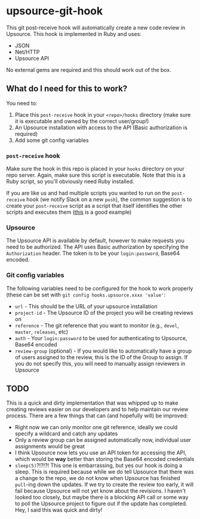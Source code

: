 # upsource-git-hook
This git post-receive hook will automatically create a new code review in Upsource. This hook is implemented in Ruby and uses:
* JSON
* Net/HTTP
* Upsource API

No external gems are required and this should work out of the box.

## What do I need for this to work?
You need to:
1. Place this `post-receive` hook in your `<repo>/hooks` directory (make sure it is executable and owned by the correct user/group!)
2. An Upsource installation with access to the API (Basic authorization is required)
3. Add some git config variables

### `post-receive` hook
Make sure the hook in this repo is placed in your `hooks` directory on your repo server. Again, make sure this script is executable. Note that this is a Ruby script, so you'll obviously need Ruby installed.

If you are like us and had multiple scripts you wanted to run on the `post-receive` hook (we notify Slack on a new `push`), the common suggestion is to create your `post-receive` script as a script that itself identifies the other scripts and executes them ([this](https://gist.github.com/mjackson/7e602a7aa357cfe37dadcc016710931b) is a good example)

### Upsource
The Upsource API is available by default, however to make requests you need to be authorized. The API uses Basic authorization by specifying the `Authorization` header. The token is to be your `login:password`, Base64 encoded.

### Git config variables
The following variables need to be configured for the hook to work properly (these can be set with `git config hooks.upsource.xxxx 'value'`:
* `url` - This should be the URL of your upsource installation
* `project-id` - The Upsource ID of the project you will be creating reviews on
* `reference` - The git reference that you want to monitor (e.g., `devel`, `master`, `releases`, etc)
* `auth` - Your `login:password` to be used for authenticating to Upsource, Base64 encoded
* `review-group` (optional) - If you would like to automatically have a group of users assigned to the review, this is the ID of the Group to assign. If you do not specify this, you will need to manually assign reviewers in Upsource

## TODO
This is a quick and dirty implementation that was whipped up to make creating reviews easier on our developers and to help maintain our review process. There are a few things that can (and hopefully will) be improved:
* Right now we can only monitor one git reference, ideally we could specify a wildcard and catch any updates
* Only a review group can be assigned automatically now, individual user assignments would be great
* I think Upsource now lets you use an API token for accessing the API, which would be **way** better than storing the Base64 encoded credentials
* `sleep(5)`?!?!?! This one is embarrassing, but yes our hook is doing a sleep. This is required because while we do tell Upsource that there was a change to the repo, we do not know when Upsource has finished `pull`-ing down the updates. If we try to create the review too early, it will fail because Upsource will not yet know about the revisions. I haven't looked too closely, but maybe there is a blocking API call or some way to poll the Upsource project to figure out if the update has completed. Hey, I said this was quick and dirty!
